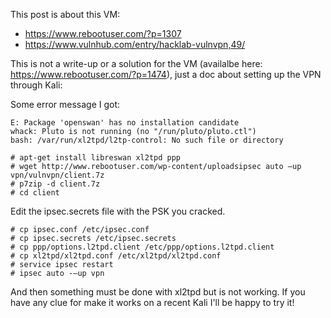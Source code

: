 This post is about this VM:
* https://www.rebootuser.com/?p=1307
* https://www.vulnhub.com/entry/hacklab-vulnvpn,49/

This is not a write-up or a solution for the VM (availalbe here: https://www.rebootuser.com/?p=1474), just a doc about setting up the VPN through Kali:

Some error message I got:
```
E: Package 'openswan' has no installation candidate
whack: Pluto is not running (no "/run/pluto/pluto.ctl")
bash: /var/run/xl2tpd/l2tp-control: No such file or directory
```


```
# apt-get install libreswan xl2tpd ppp
# wget http://www.rebootuser.com/wp-content/uploadsipsec auto –up vpn/vulnvpn/client.7z
# p7zip -d client.7z 
# cd client
```
Edit the ipsec.secrets file with the PSK you cracked.

```
# cp ipsec.conf /etc/ipsec.conf
# cp ipsec.secrets /etc/ipsec.secrets
# cp ppp/options.l2tpd.client /etc/ppp/options.l2tpd.client
# cp xl2tpd/xl2tpd.conf /etc/xl2tpd/xl2tpd.conf
# service ipsec restart
# ipsec auto -–up vpn
```

And then something must be done with xl2tpd but is not working. If you have any clue for make it works on a recent Kali I'll be happy to try it!
